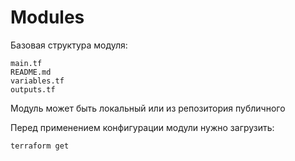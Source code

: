 # Modules

Базовая структура модуля:

```
main.tf
README.md
variables.tf
outputs.tf
```

Модуль может быть локальный или из репозитория публичного

Перед применением конфигурации модули нужно загрузить:

```
terraform get
```

